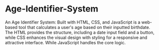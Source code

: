 # Age-Identifier-System
An Age Identifier System: Built with HTML, CSS, and JavaScript is a web-based tool that calculates a user's age based on their inputted birthdate. The HTML provides the structure, including a date input field and a button, while CSS enhances the visual design with styling for a responsive and attractive interface. While JavaScript handles the core logic.
